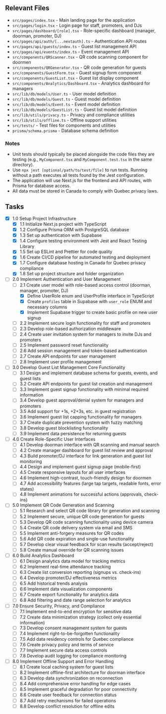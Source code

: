 ## Relevant Files

- `src/pages/index.tsx` - Main landing page for the application
- `src/pages/login.tsx` - Login page for staff, promoters, and DJs
- `src/pages/dashboard/[role].tsx` - Role-specific dashboard (manager, doorman, promoter, DJ)
- `src/pages/api/auth/[...nextauth].ts` - Authentication API routes
- `src/pages/api/guests/index.ts` - Guest list management API
- `src/pages/api/events/index.ts` - Event management API
- `src/components/QRScanner.tsx` - QR code scanning component for doormen
- `src/components/QRGenerator.tsx` - QR code generation for guests
- `src/components/GuestForm.tsx` - Guest signup form component
- `src/components/GuestList.tsx` - Guest list display component
- `src/components/Analytics/Dashboard.tsx` - Analytics dashboard for managers
- `src/lib/db/models/User.ts` - User model definition
- `src/lib/db/models/Guest.ts` - Guest model definition
- `src/lib/db/models/Event.ts` - Event model definition
- `src/lib/db/models/GuestList.ts` - Guest list model definition
- `src/lib/utils/privacy.ts` - Privacy and compliance utilities
- `src/lib/utils/offline.ts` - Offline support utilities
- `src/tests/` - Test files for components and utilities
- `prisma/schema.prisma` - Database schema definition

### Notes

- Unit tests should typically be placed alongside the code files they are testing (e.g., `MyComponent.tsx` and `MyComponent.test.tsx` in the same directory).
- Use `npx jest [optional/path/to/test/file]` to run tests. Running without a path executes all tests found by the Jest configuration.
- The application will use Next.js for the frontend and API routes, with Prisma for database access.
- All data must be stored in Canada to comply with Quebec privacy laws.

## Tasks

- [x] 1.0 Setup Project Infrastructure
  - [x] 1.1 Initialize Next.js project with TypeScript
  - [x] 1.2 Configure Prisma ORM with PostgreSQL database
  - [x] 1.3 Set up authentication with Supabase
  - [x] 1.4 Configure testing environment with Jest and React Testing Library
  - [x] 1.5 Set up ESLint and Prettier for code quality
  - [x] 1.6 Create CI/CD pipeline for automated testing and deployment
  - [x] 1.7 Configure database hosting in Canada for Quebec privacy compliance
  - [x] 1.8 Set up project structure and folder organization

- [ ] 2.0 Implement Authentication and User Management
  - [ ] 2.1 Create user model with role-based access control (doorman, manager, promoter, DJ)
    - [x] Define UserRole enum and UserProfile interface in TypeScript
    - [x] Create `profiles` table in Supabase with `user_role` ENUM and necessary columns
    - [x] Implement Supabase trigger to create basic profile on new user signup
  - [ ] 2.2 Implement secure login functionality for staff and promoters
  - [ ] 2.3 Develop role-based authorization middleware
  - [ ] 2.4 Create user invitation system for managers to invite DJs and promoters
  - [ ] 2.5 Implement password reset functionality
  - [ ] 2.6 Add session management and token-based authentication
  - [ ] 2.7 Create API endpoints for user management
  - [ ] 2.8 Implement user profile management

- [ ] 3.0 Develop Guest List Management Core Functionality
  - [ ] 3.1 Design and implement database schema for guests, events, and guest lists
  - [ ] 3.2 Create API endpoints for guest list creation and management
  - [ ] 3.3 Implement guest signup functionality with minimal required information
  - [ ] 3.4 Develop guest approval/denial system for managers and promoters
  - [ ] 3.5 Add support for +1s, +2+3s, etc. in guest registration
  - [ ] 3.6 Implement guest list capping functionality for managers
  - [ ] 3.7 Create duplicate prevention system with fuzzy matching
  - [ ] 3.8 Develop guest blocklisting functionality
  - [ ] 3.9 Implement data persistence for returning guests

- [ ] 4.0 Create Role-Specific User Interfaces
  - [ ] 4.1 Develop doorman interface with QR scanning and manual search
  - [ ] 4.2 Create manager dashboard for guest list review and approval
  - [ ] 4.3 Build promoter/DJ interface for link generation and guest list monitoring
  - [ ] 4.4 Design and implement guest signup page (mobile-first)
  - [ ] 4.5 Create responsive layouts for all user interfaces
  - [ ] 4.6 Implement high-contrast, touch-friendly design for doormen
  - [ ] 4.7 Add accessibility features (large tap targets, readable fonts, error states)
  - [ ] 4.8 Implement animations for successful actions (approvals, check-ins)

- [ ] 5.0 Implement QR Code Generation and Scanning
  - [ ] 5.1 Research and select QR code library for generation and scanning
  - [ ] 5.2 Implement secure, unique QR code generation for guests
  - [ ] 5.3 Develop QR code scanning functionality using device camera
  - [ ] 5.4 Create QR code delivery system via email and SMS
  - [ ] 5.5 Implement anti-forgery measures for QR codes
  - [ ] 5.6 Add QR code expiration and single-use functionality
  - [ ] 5.7 Develop clear visual feedback for scan results (accept/reject)
  - [ ] 5.8 Create manual override for QR scanning issues

- [ ] 6.0 Build Analytics Dashboard
  - [ ] 6.1 Design analytics data model for tracking metrics
  - [ ] 6.2 Implement real-time attendance tracking
  - [ ] 6.3 Create list conversion reporting (signups vs. check-ins)
  - [ ] 6.4 Develop promoter/DJ effectiveness metrics
  - [ ] 6.5 Add historical trends analysis
  - [ ] 6.6 Implement data visualization components
  - [ ] 6.7 Create export functionality for analytics data
  - [ ] 6.8 Add filtering and date range selection for analytics

- [ ] 7.0 Ensure Security, Privacy, and Compliance
  - [ ] 7.1 Implement end-to-end encryption for sensitive data
  - [ ] 7.2 Create data minimization strategy (collect only essential information)
  - [ ] 7.3 Develop consent management system for guests
  - [ ] 7.4 Implement right-to-be-forgotten functionality
  - [ ] 7.5 Add data residency controls for Quebec compliance
  - [ ] 7.6 Create privacy policy and terms of service
  - [ ] 7.7 Implement secure data access controls
  - [ ] 7.8 Develop audit logging for compliance monitoring

- [ ] 8.0 Implement Offline Support and Error Handling
  - [ ] 8.1 Create local caching system for guest lists
  - [ ] 8.2 Implement offline-first architecture for doorman interface
  - [ ] 8.3 Develop data synchronization on reconnection
  - [ ] 8.4 Add comprehensive error handling for edge cases
  - [ ] 8.5 Implement graceful degradation for poor connectivity
  - [ ] 8.6 Create user feedback for connection status
  - [ ] 8.7 Add retry mechanisms for failed operations
  - [ ] 8.8 Develop conflict resolution for offline edits
